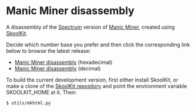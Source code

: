 Manic Miner disassembly
=======================

A disassembly of the [Spectrum](http://en.wikipedia.org/wiki/ZX_Spectrum)
version of [Manic Miner](http://en.wikipedia.org/wiki/Manic_Miner), created
using [SkoolKit](http://skoolkit.ca/).

Decide which number base you prefer and then click the corresponding link below
to browse the latest release:

* [Manic Miner disassembly](http://skoolkid.github.io/manicminer/) (hexadecimal)
* [Manic Miner disassembly](http://skoolkit.ca/disassemblies/manic_miner/) (decimal)

To build the current development version, first either install SkoolKit, or
make a clone of the [SkoolKit repository](https://github.com/skoolkid/skoolkit)
and point the environment variable SKOOLKIT_HOME at it. Then:

    $ utils/mkhtml.py
